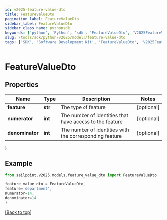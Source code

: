 ```yaml
---
id: v2025-feature-value-dto
title: FeatureValueDto
pagination_label: FeatureValueDto
sidebar_label: FeatureValueDto
sidebar_class_name: pythonsdk
keywords: ['python', 'Python', 'sdk', 'FeatureValueDto', 'V2025FeatureValueDto'] 
slug: /tools/sdk/python/v2025/models/feature-value-dto
tags: ['SDK', 'Software Development Kit', 'FeatureValueDto', 'V2025FeatureValueDto']
---
```


# FeatureValueDto


## Properties

Name | Type | Description | Notes
------------ | ------------- | ------------- | -------------
**feature** | **str** | The type of feature | [optional] 
**numerator** | **int** | The number of identities that have access to the feature | [optional] 
**denominator** | **int** | The number of identities with the corresponding feature | [optional] 
}

## Example

```python
from sailpoint.v2025.models.feature_value_dto import FeatureValueDto

feature_value_dto = FeatureValueDto(
feature='department',
numerator=14,
denominator=14
)

```
[[Back to top]](#) 

